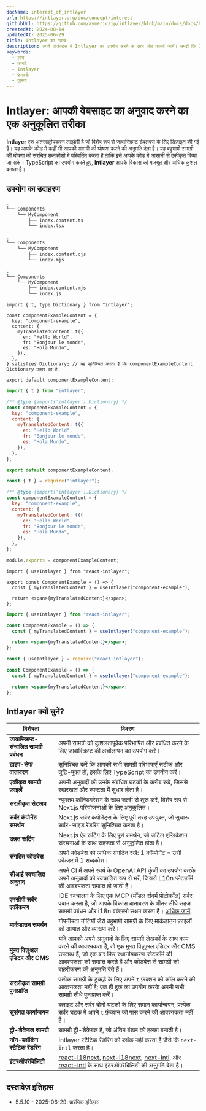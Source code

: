 ```yaml
---
docName: interest_of_intlayer
url: https://intlayer.org/doc/concept/interest
githubUrl: https://github.com/aymericzip/intlayer/blob/main/docs/docs/hi/interest_of_intlayer.md
createdAt: 2024-08-14
updatedAt: 2025-06-29
title: Intlayer का महत्व
description: अपने प्रोजेक्ट्स में Intlayer का उपयोग करने के लाभ और फायदे जानें। समझें कि Intlayer अन्य फ्रेमवर्क्स की तुलना में क्यों बेहतर है।
keywords:
  - लाभ
  - फायदे
  - Intlayer
  - फ्रेमवर्क
  - तुलना
---
```


# Intlayer: आपकी वेबसाइट का अनुवाद करने का एक अनुकूलित तरीका

**Intlayer** एक अंतरराष्ट्रीयकरण लाइब्रेरी है जो विशेष रूप से जावास्क्रिप्ट डेवलपर्स के लिए डिज़ाइन की गई है। यह आपके कोड में कहीं भी आपकी सामग्री की घोषणा करने की अनुमति देता है। यह बहुभाषी सामग्री की घोषणा को संरचित शब्दकोशों में परिवर्तित करता है ताकि इसे आपके कोड में आसानी से एकीकृत किया जा सके। TypeScript का उपयोग करते हुए, **Intlayer** आपके विकास को मजबूत और अधिक कुशल बनाता है।

## उपयोग का उदाहरण

```bash codeFormat="typescript"
.
└── Components
    └── MyComponent
        ├── index.content.ts
        └── index.tsx
```

```bash codeFormat="commonjs"
.
└── Components
    └── MyComponent
        ├── index.content.cjs
        └── index.mjs
```

```bash codeFormat="esm"
.
└── Components
    └── MyComponent
        ├── index.content.mjs
        └── index.js
```

```tsx fileName="./Components/MyComponent/index.content.ts" codeFormat="typescript"
import { t, type Dictionary } from "intlayer";

const componentExampleContent = {
  key: "component-example",
  content: {
    myTranslatedContent: t({
      en: "Hello World",
      fr: "Bonjour le monde",
      es: "Hola Mundo",
    }),
  },
} satisfies Dictionary; // यह सुनिश्चित करता है कि componentExampleContent Dictionary प्रकार का है

export default componentExampleContent;
```

```jsx fileName="./Components/MyComponent/index.mjx" codeFormat="esm"
import { t } from "intlayer";

/** @type {import('intlayer').Dictionary} */
const componentExampleContent = {
  key: "component-example",
  content: {
    myTranslatedContent: t({
      en: "Hello World",
      fr: "Bonjour le monde",
      es: "Hola Mundo",
    }),
  },
};

export default componentExampleContent;
```

```jsx fileName="./Components/MyComponent/index.csx" codeFormat="commonjs"
const { t } = require("intlayer");

/** @type {import('intlayer').Dictionary} */
const componentExampleContent = {
  key: "component-example",
  content: {
    myTranslatedContent: t({
      en: "Hello World",
      fr: "Bonjour le monde",
      es: "Hola Mundo",
    }),
  },
};

module.exports = componentExampleContent;
```

```tsx fileName="./Components/MyComponent/index.tsx" codeFormat="typescript"
import { useIntlayer } from "react-intlayer";

export const ComponentExample = () => {
  const { myTranslatedContent } = useIntlayer("component-example");

  return <span>{myTranslatedContent}</span>;
};
```

```jsx fileName="./Components/MyComponent/index.mjx" codeFormat="esm"
import { useIntlayer } from "react-intlayer";

const ComponentExample = () => {
  const { myTranslatedContent } = useIntlayer("component-example");

  return <span>{myTranslatedContent}</span>;
};
```

```jsx fileName="./Components/MyComponent/index.csx" codeFormat="commonjs"
const { useIntlayer } = require("react-intlayer");

const ComponentExample = () => {
  const { myTranslatedContent } = useIntlayer("component-example");

  return <span>{myTranslatedContent}</span>;
};
```

## Intlayer क्यों चुनें?

| विशेषता                                   | विवरण                                                                                                                                                                                                                                                                                                                                                                                                                                                                                  |
| ----------------------------------------- | -------------------------------------------------------------------------------------------------------------------------------------------------------------------------------------------------------------------------------------------------------------------------------------------------------------------------------------------------------------------------------------------------------------------------------------------------------------------------------------- |
| **जावास्क्रिप्ट-संचालित सामग्री प्रबंधन** | अपनी सामग्री को कुशलतापूर्वक परिभाषित और प्रबंधित करने के लिए जावास्क्रिप्ट की लचीलापन का उपयोग करें।                                                                                                                                                                                                                                                                                                                                                                                  |
| **टाइप-सेफ वातावरण**                      | सुनिश्चित करें कि आपकी सभी सामग्री परिभाषाएँ सटीक और त्रुटि-मुक्त हों, इसके लिए TypeScript का उपयोग करें।                                                                                                                                                                                                                                                                                                                                                                              |
| **एकीकृत सामग्री फ़ाइलें**                | अपनी अनुवादों को उनके संबंधित घटकों के करीब रखें, जिससे रखरखाव और स्पष्टता में सुधार होता है।                                                                                                                                                                                                                                                                                                                                                                                          |
| **सरलीकृत सेटअप**                         | न्यूनतम कॉन्फ़िगरेशन के साथ जल्दी से शुरू करें, विशेष रूप से Next.js परियोजनाओं के लिए अनुकूलित।                                                                                                                                                                                                                                                                                                                                                                                       |
| **सर्वर कंपोनेंट समर्थन**                 | Next.js सर्वर कंपोनेंट्स के लिए पूरी तरह उपयुक्त, जो सुचारू सर्वर-साइड रेंडरिंग सुनिश्चित करता है।                                                                                                                                                                                                                                                                                                                                                                                     |
| **उन्नत रूटिंग**                          | Next.js ऐप रूटिंग के लिए पूर्ण समर्थन, जो जटिल एप्लिकेशन संरचनाओं के साथ सहजता से अनुकूलित होता है।                                                                                                                                                                                                                                                                                                                                                                                    |
| **संगठित कोडबेस**                         | अपने कोडबेस को अधिक संगठित रखें: 1 कॉम्पोनेंट = उसी फ़ोल्डर में 1 शब्दकोश।                                                                                                                                                                                                                                                                                                                                                                                                             |
| **सीआई स्वचालित अनुवाद**                  | अपने CI में अपने स्वयं के OpenAI API कुंजी का उपयोग करके अपने अनुवादों को स्वचालित रूप से भरें, जिससे L10n प्लेटफ़ॉर्म की आवश्यकता समाप्त हो जाती है।                                                                                                                                                                                                                                                                                                                                  |
| **एमसीपी सर्वर एकीकरण**                   | IDE स्वचालन के लिए एक MCP (मॉडल संदर्भ प्रोटोकॉल) सर्वर प्रदान करता है, जो आपके विकास वातावरण के भीतर सीधे सहज सामग्री प्रबंधन और i18n वर्कफ़्लो सक्षम करता है। [अधिक जानें](https://github.com/aymericzip/intlayer/blob/main/docs/docs/hi/mcp_server.md).                                                                                                                                                                                                                             |
| **मार्कडाउन समर्थन**                      | गोपनीयता नीतियों जैसे बहुभाषी सामग्री के लिए मार्कडाउन फ़ाइलों को आयात और व्याख्या करें।                                                                                                                                                                                                                                                                                                                                                                                               |
| **मुफ़्त विज़ुअल एडिटर और CMS**           | यदि आपको अपने अनुवादों के लिए सामग्री लेखकों के साथ काम करने की आवश्यकता है, तो एक मुफ्त विज़ुअल एडिटर और CMS उपलब्ध हैं, जो एक बार फिर स्थानीयकरण प्लेटफ़ॉर्म की आवश्यकता को समाप्त करते हैं और कोडबेस से सामग्री को बाहरीकरण की अनुमति देते हैं।                                                                                                                                                                                                                                     |
| **सरलीकृत सामग्री पुनःप्राप्ति**          | प्रत्येक सामग्री के टुकड़े के लिए अपने `t` फ़ंक्शन को कॉल करने की आवश्यकता नहीं है; एक ही हुक का उपयोग करके अपनी सभी सामग्री सीधे पुनःप्राप्त करें।                                                                                                                                                                                                                                                                                                                                    |
| **सुसंगत कार्यान्वयन**                    | क्लाइंट और सर्वर दोनों घटकों के लिए समान कार्यान्वयन, प्रत्येक सर्वर घटक में अपने `t` फ़ंक्शन को पास करने की आवश्यकता नहीं है।                                                                                                                                                                                                                                                                                                                                                         |
| **ट्री-शेकेबल सामग्री**                   | सामग्री ट्री-शेकेबल है, जो अंतिम बंडल को हल्का बनाती है।                                                                                                                                                                                                                                                                                                                                                                                                                               |
| **नॉन-ब्लॉकिंग स्टैटिक रेंडरिंग**         | Intlayer स्टैटिक रेंडरिंग को ब्लॉक नहीं करता है जैसे कि `next-intl` करता है।                                                                                                                                                                                                                                                                                                                                                                                                           |
| **इंटरऑपरेबिलिटी**                        | [react-i18next](https://github.com/aymericzip/intlayer/blob/main/docs/docs/hi/intlayer_with_react-i18next.md), [next-i18next](https://github.com/aymericzip/intlayer/blob/main/docs/docs/hi/intlayer_with_next-i18next.md), [next-intl](https://github.com/aymericzip/intlayer/blob/main/docs/docs/hi/intlayer_with_next-intl.md), और [react-intl](https://github.com/aymericzip/intlayer/blob/main/docs/docs/hi/intlayer_with_react-intl.md) के साथ इंटरऑपरेबिलिटी की अनुमति देता है। |

## दस्तावेज़ इतिहास

- 5.5.10 - 2025-06-29: प्रारंभिक इतिहास
